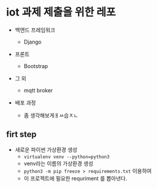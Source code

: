 # iot 과제 제출을 위한 레포

- 백엔드 프레임워크
    - Django
- 프론트
    - Bootstrap

- 그 외
    - mqtt broker

- 배포 과정
    - 좀 생각해보게ㅐㅆ습ㅈㄴ

## firt step

- 새로운 파이썬 가상환경 생성
    - `virtualenv venv --python=python3`
    - venv라는 이름의 가상환경 생성
    - `python3 -m pip freeze > requirements.txt` 이용하여
    - 이 프로젝트에 필요한 requriment 를 뽑아낸다.
    